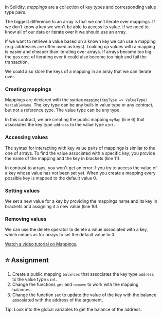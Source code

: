 In Solidity, *mappings* are a collection of key types and corresponding value type pairs.

The biggest difference to an array is that we can’t iterate over mappings. If we don’t know a key we won't be able to access its value. If we need to know all of our data or iterate over it we should use an array. 

If we want to retrieve a value based on a known key we can use a mapping (e.g. addresses are often used as keys). Looking up values with a mapping is easier and cheaper than iterating over arrays. If arrays become too big the gas cost of iterating over it could also become too high and fail the transaction.

We could also store the keys of a mapping in an array that we can iterate over.

### Creating mappings
Mappings are declared with the syntax `mapping(KeyType => ValueType) VariableName`.
The key type can be any built-in value type or any contract, but not a reference type. The value type can be any type.

In this contract, we are creating the public mapping `myMap` (line 6) that associates the key type `address` to the value type `uint`.

### Accessing values
The syntax for interacting with key value pairs of mappings is similar to the one of arrays.
To find the value associated with a specific key, you provide the name of the mapping and the key in brackets (line 11). 

In contrast to arrays, you won't get an error if you try to access the value of a key whose value has not been set yet. When you create a mapping every possible key is mapped to the default value 0.

### Setting values
We set a new value for a key by providing the mappings name and its key in brackets and assigning it a new value (line 16).

### Removing values
We can use the delete operator to delete a value associated with a key, which means as for arrays to set the default value to 0.

<a href="https://www.youtube.com/watch?v=tO3vVMCOts8" target="_blank">Watch a video tutorial on Mappings</a>.

## ⭐️ Assignment
1. Create a public mapping `balances` that associates the key type `address` to the value type `uint`.
2. Change the functions `get` and `remove` to work with the mapping balances.
3. Change the function `set` to update the value of the key with the balance assosiated with the address of the argument.

Tip: Look into the global variables to get the balance of the address.